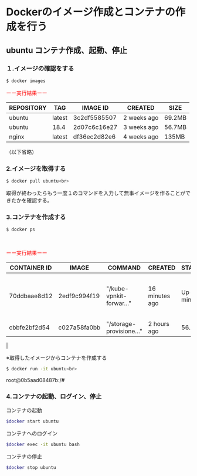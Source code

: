 
# Dockerのイメージ作成とコンテナの作成を行う


## ubuntu コンテナ作成、起動、停止

### １.イメージの確認をする  
~~~sh
$ docker images　
~~~


<span style="color: red; ">ーー実行結果ーー</span>

|REPOSITORY|TAG|IMAGE ID|CREATED|SIZE|
|-----|-----|---|---|---|
|ubuntu| latest |3c2df5585507 | 2 weeks ago | 69.2MB
|ubuntu|18.4|2d07c6c16e27|3 weeks ago|56.7MB
|nginx |latest|df36ec2d82e6 |4 weeks ago| 135MB
（以下省略）


### 2.イメージを取得する
~~~sh
$ docker pull ubuntu<br>
~~~

取得が終わったらもう一度１のコマンドを入力して無事イメージを作ることができたかを確認する。

### 3.コンテナを作成する


 ~~~sh
 $ docker ps
~~~
 <br>


<span style="color: red; ">ーー実行結果ーー</span>

|CONTAINER ID|IMAGE|COMMAND|CREATED|STATUS|PORTS|NAMES|
|-----|-----|---|---|---|---|---|
|70ddbaae8d12| 2edf9c994f19  |"/kube-vpnkit-forwar…" | 16 minutes ago | Up 16 minutes||k8s_vpnkit-controller_vpnkit-controller_kube-system_b6a39451-0bda-4da0-9893-ff1dc883d1c1_173
|cbbfe2bf2d54|c027a58fa0bb|"/storage-provisione…"|2 hours ago|56.7MB
|



※取得したイメージからコンテナを作成する<br>
~~~sh
$ docker run -it ubuntu<br>
~~~
root@0b5aad08487b:/# 


### 4.コンテナの起動、ログイン、停止<br>

コンテナの起動<br>
~~~sh
$docker start ubuntu
~~~

コンテナへのログイン<br>
~~~sh
$docker exec -it ubuntu bash
~~~
コンテナの停止<br>
~~~sh
$docker stop ubuntu
~~~